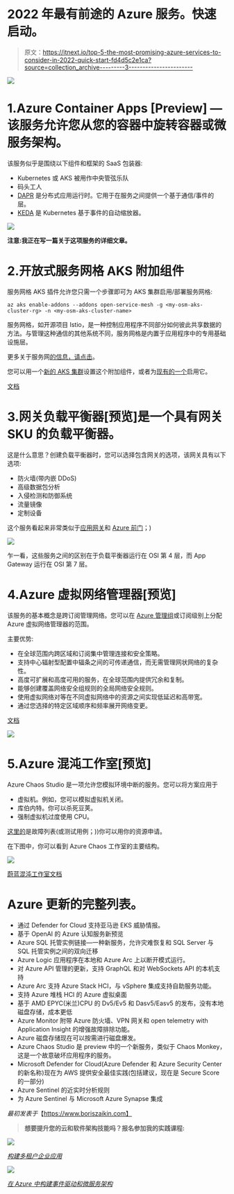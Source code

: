 # 2022 年最有前途的 Azure 服务。快速启动。

> 原文：<https://itnext.io/top-5-the-most-promising-azure-services-to-consider-in-2022-quick-start-fd4d5c2e1ca?source=collection_archive---------3----------------------->

![](img/3abf9e6a091d48806ac25ba6b5c88a10.png)

# 1.Azure Container Apps [Preview] —该服务允许您从您的容器中旋转容器或微服务架构。

该服务似乎是围绕以下组件和框架的 SaaS 包装器:

*   Kubernetes 或 AKS 被用作中央管弦乐队
*   码头工人
*   [DAPR](https://docs.dapr.io/) 是分布式应用运行时。它用于在服务之间提供一个基于通信/事件的层。
*   [KEDA](https://keda.sh/docs/2.4/) 是 Kubernetes 基于事件的自动缩放器。

![](img/3bfa8ed914b0ae5896c7aa2cb0eff68a.png)

**注意:我正在写一篇关于这项服务的详细文章。**

# 2.开放式服务网格 AKS 附加组件

服务网格 AKS 插件允许您只需一个步骤即可为 AKS 集群启用/部署服务网格:

```
az aks enable-addons --addons open-service-mesh -g <my-osm-aks-cluster-rg> -n <my-osm-aks-cluster-name>
```

服务网格，如开源项目 Istio，是一种控制应用程序不同部分如何彼此共享数据的方法。与管理这种通信的其他系统不同，服务网格是内置于应用程序中的专用基础设施层。

更多关于服务网[的信息，请点击](https://www.redhat.com/en/topics/microservices/what-is-a-service-mesh)。

您可以用一个[新的 AKS 集群](https://docs.microsoft.com/en-us/azure/aks/open-service-mesh-deploy-addon-az-cli#install-open-service-mesh-osm-azure-kubernetes-service-aks-add-on-for-a-new-aks-cluster)设置这个附加组件，或者为[现有的一个](https://docs.microsoft.com/en-us/azure/aks/open-service-mesh-deploy-addon-az-cli#enable-open-service-mesh-osm-azure-kubernetes-service-aks-add-on-for-an-existing-aks-cluster)启用它。

[文档](https://docs.microsoft.com/en-us/azure/aks/open-service-mesh-about)

# 3.网关负载平衡器[预览]是一个具有网关 SKU 的负载平衡器。

这是什么意思？创建负载平衡器时，您可以选择包含网关的选项，该网关具有以下选项:

*   防火墙(带内嵌 DDoS)
*   高级数据包分析
*   入侵检测和防御系统
*   流量镜像
*   定制设备

这个服务看起来非常类似于[应用网关](https://docs.microsoft.com/en-us/azure/application-gateway/overview)和 [Azure 前门](https://docs.microsoft.com/en-us/azure/frontdoor/front-door-overview)；)

![](img/91e52987efd2eed583a01882b2ab45dc.png)

乍一看，这些服务之间的区别在于负载平衡器运行在 OSI 第 4 层，而 App Gateway 运行在 OSI 第 7 层。

# 4.Azure 虚拟网络管理器[预览]

该服务的基本概念是跨订阅管理网络。您可以在 [Azure 管理组](https://docs.microsoft.com/en-us/azure/governance/management-groups/overview)或订阅级别上分配 Azure 虚拟网络管理器的范围。

主要优势:

*   在全球范围内跨区域和订阅集中管理连接和安全策略。
*   支持中心辐射型配置中辐条之间的可传递通信，而无需管理网状网络的复杂性。
*   高度可扩展和高度可用的服务，在全球范围内提供冗余和复制。
*   能够创建覆盖网络安全组规则的全局网络安全规则。
*   使用虚拟网络对等在不同虚拟网络中的资源之间实现低延迟和高带宽。
*   通过您选择的特定区域顺序和频率展开网络变更。

[文档](https://docs.microsoft.com/en-us/azure/virtual-network-manager/overview)

![](img/1b58a7d69bf992a0674b7a68cdeb33c0.png)

# 5.Azure 混沌工作室[预览]

Azure Chaos Studio 是一项允许您模拟环境中断的服务。您可以将方案应用于

*   虚拟机。例如，您可以模拟虚拟机关闭。
*   库伯内特。你可以杀死豆荚。
*   强制虚拟机过度使用 CPU。

[这里的](https://docs.microsoft.com/en-us/azure/chaos-studio/chaos-studio-fault-library)是故障列表(或测试用例；))你可以用你的资源申请。

在下图中，你可以看到 Azure Chaos 工作室的主要结构。

![](img/22a0fc6d5410cd5742fc82c6fa845908.png)

[蔚蓝混沌工作室文档](https://docs.microsoft.com/en-us/azure/chaos-studio/chaos-studio-overview)

# Azure 更新的完整列表。

*   通过 Defender for Cloud 支持亚马逊 EKS 威胁情报。
*   基于 OpenAI 的 Azure 认知服务新预览
*   Azure SQL 托管实例链接—一种新服务，允许灾难恢复和 SQL Server 与 SQL 托管实例之间的双向迁移
*   Azure Logic 应用程序在本地和 Azure Arc 上以断开模式运行。
*   对 Azure API 管理的更新，支持 GraphQL 和对 WebSockets API 的本机支持
*   Azure Arc 支持 Azure Stack HCI，与 vSphere 集成支持自助服务功能。
*   支持 Azure 堆栈 HCI 的 Azure 虚拟桌面
*   基于 AMD EPYC(米兰)CPU 的 Dv5/Ev5 和 Dasv5/Easv5 的发布，没有本地磁盘存储，成本更低
*   Azure Monitor 附带 Azure 防火墙、VPN 网关和 open telemetry with Application Insight 的增强故障排除功能。
*   Azure 磁盘存储现在可以按需进行磁盘爆发。
*   Azure Chaos Studio 是 preview 中的一个新服务，类似于 Chaos Monkey，这是一个故意破坏应用程序的服务。
*   Microsoft Defender for Cloud(Azure Defender 和 Azure Security Center 的新名称)现在为 AWS 提供安全最佳实践(包括建议，现在是 Secure Score 的一部分)
*   Azure Sentinel 的近实时分析规则
*   为 Azure Sentinel 与 Microsoft Azure Synapse 集成

*最初发表于*【https://www.boriszaikin.com】

> **想要提升您的云和软件架构技能吗？报名参加我的实践课程:**

*![](img/89a3b3a80c54e32c8570cb9367ab0ce6.png)*

*[构建多租户企业应用](https://boriszaikin-course.thinkific.com/courses/build-enterprise-application-with-multitenancy)*

*![](img/d252fae12e901250f93cc492f6733223.png)*

*[在 Azure 中构建事件驱动和微服务架构](https://www.educative.io/courses/event-driven-microservices-azure)*